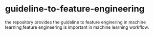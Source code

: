 # guideline-to-feature-engineering

the repository provides the guideline to feature enginering in machine learning,feature engineering is important in  machine learning workflow.
